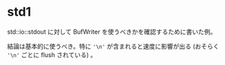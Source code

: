 # std1

std::io::stdout に対して BufWriter を使うべきかを確認するために書いた例。

結論は基本的に使うべき。特に `'\n'` が含まれると速度に影響が出る (おそらく `'\n'` ごとに flush されている) 。
